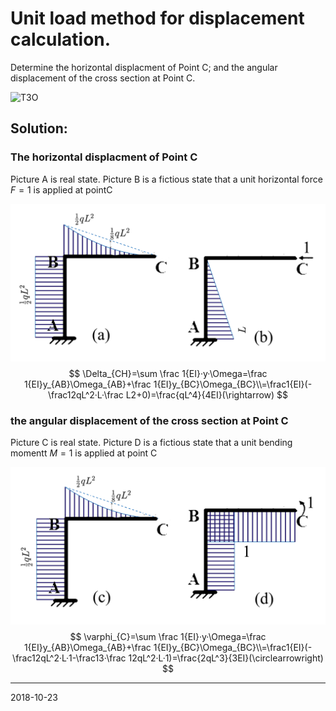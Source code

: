 # Unit load method for displacement calculation.

Determine the horizontal displacment of Point C; and the angular displacement of the cross section at Point C.



![T3O](E:\GitHub\-\StructuralMechanics\Picture\T3O.jpg)

## Solution:

###  The horizontal displacment of Point C

Picture A is real state. Picture B is a fictious state that a unit horizontal force $F=1$ is applied at pointC 

![T31](Picture/T31.png)
$$
\Delta_{CH}=\sum \frac 1{EI}·y·\Omega=\frac 1{EI}y_{AB}\Omega_{AB}+\frac 1{EI}y_{BC}\Omega_{BC}\\=\frac1{EI}(-\frac12qL^2·L·\frac L2+0)=\frac{qL^4}{4EI}(\rightarrow)
$$

### the angular displacement of the cross section at Point C

Picture C is real state. Picture D is a fictious state that a unit bending momentt $M=1$ is applied at point C

![T32](Picture/T32.png)
$$
\varphi_{C}=\sum \frac 1{EI}·y·\Omega=\frac 1{EI}y_{AB}\Omega_{AB}+\frac 1{EI}y_{BC}\Omega_{BC}\\=\frac1{EI}(-\frac12qL^2·L·1-\frac13·\frac 12qL^2·L·1)=\frac{2qL^3}{3EI}(\circlearrowright)
$$

------

2018-10-23